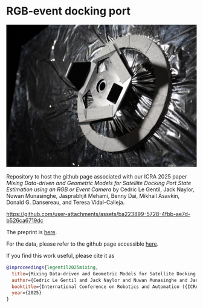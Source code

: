 # RGB-event docking port

![Docking port](Thumb.jpg)

Repository to host the github page associated with our ICRA 2025 paper _Mixing Data-driven and Geometric Models for Satellite Docking Port State Estimation using an RGB or Event Camera_ by Cedric Le Gentil, Jack Naylor, Nuwan Munasinghe, Jasprabhjit Mehami, Benny Dai, Mikhail Asavkin, Donald G. Dansereau, and Teresa Vidal-Calleja.

https://github.com/user-attachments/assets/ba223899-5728-4fbb-ae7d-b526ca6719dc

The preprint is [here](legentil2025mixing.pdf).

For the data, please refer to the github page accessible [here](https://uts-ri.github.io/rgb_event_docking_port/).

If you find this work useful, please cite it as
```bibtex
@inproceedings{legentil2025mixing,
  title={Mixing Data-driven and Geometric Models for Satellite Docking Port State Estimation using an {RGB} or Event Camera},
  author={Cedric Le Gentil and Jack Naylor and Nuwan Munasinghe and Jasprabhjit Mehami and Benny Dai and Mikhail Asavkin and Donald G. Dansereau and Teresa Vidal-Calleja},
  booktitle={International Conference on Robotics and Automation ({ICRA})},
  year={2025}
}
